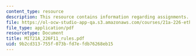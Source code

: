 ```yaml
---
content_type: resource
description: This resource contains information regarding assignments.
file: https://ol-ocw-studio-app-qa.s3.amazonaws.com/courses/21a-226-ethnic-and-national-identity-fall-2011/9b2cd313755f073bfd7efdb76268eb15_MIT21A_226F11_rules.pdf
file_type: application/pdf
resourcetype: Document
title: MIT21A_226F11_rules.pdf
uid: 9b2cd313-755f-073b-fd7e-fdb76268eb15
---
```

